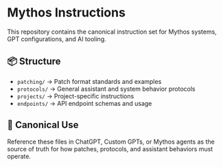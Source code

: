 # Mythos Instructions

This repository contains the canonical instruction set for Mythos systems, GPT configurations, and AI tooling.

## 📦 Structure
- `patching/` → Patch format standards and examples
- `protocols/` → General assistant and system behavior protocols
- `projects/` → Project-specific instructions
- `endpoints/` → API endpoint schemas and usage

## 🔗 Canonical Use
Reference these files in ChatGPT, Custom GPTs, or Mythos agents as the source of truth for how patches, protocols, and assistant behaviors must operate.
